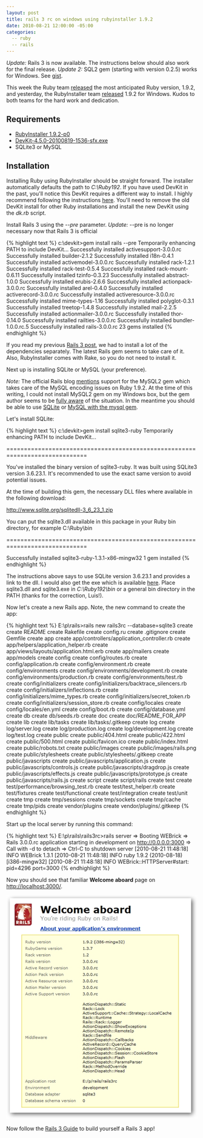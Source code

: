 ```yaml
---
layout: post
title: rails 3 rc on windows using rubyinstaller 1.9.2
date: 2010-08-21 12:00:00 -05:00
categories:
  -- ruby
  -- rails
---
```


*Update:* Rails 3 is now available.  The instructions below should also work for the final release.
*Update 2:* SQL2 gem (starting with version 0.2.5) works for Windows.  See [gist](http://gist.github.com/635442).

This week the Ruby team [released](http://blade.nagaokaut.ac.jp/cgi-bin/scat.rb/ruby/ruby-talk/367983) the most anticipated Ruby version, 1.9.2, and yesterday, the RubyInstaller team [released](http://groups.google.com/group/rubyinstaller/browse_thread/thread/67902a04f12cc726#) 1.9.2 for Windows.  Kudos to both teams for the hard work and dedication.

## Requirements

* [RubyInstaller 1.9.2-p0](http://rubyforge.org/frs/download.php/72170/rubyinstaller-1.9.2-p0.exe) 
* [DevKit-4.5.0-20100819-1536-sfx.exe](http://github.com/downloads/oneclick/rubyinstaller/DevKit-4.5.0-20100819-1536-sfx.exe)
* SQLite3 or MySQL

## Installation

Installing Ruby using RubyInstaller should be straight forward.  The installer automatically defaults the path to *C:\Ruby192*.  If you have used DevKit in the past, you'll notice this DevKit requires a different way to install.  I highly recommend following the instructions [here](http://wiki.github.com/oneclick/rubyinstaller/development-kit).  You'll need to remove the old DevKit install for other Ruby installations and install the new DevKit using the *dk.rb* script.

Install Rails 3 using the *--pre* parameter.  *Update:* --pre is no longer necessary now that Rails 3 is official

{% highlight text %}
c:\devkit>gem install rails --pre
Temporarily enhancing PATH to include DevKit...
Successfully installed activesupport-3.0.0.rc
Successfully installed builder-2.1.2
Successfully installed i18n-0.4.1
Successfully installed activemodel-3.0.0.rc
Successfully installed rack-1.2.1
Successfully installed rack-test-0.5.4
Successfully installed rack-mount-0.6.11
Successfully installed tzinfo-0.3.23
Successfully installed abstract-1.0.0
Successfully installed erubis-2.6.6
Successfully installed actionpack-3.0.0.rc
Successfully installed arel-0.4.0
Successfully installed activerecord-3.0.0.rc
Successfully installed activeresource-3.0.0.rc
Successfully installed mime-types-1.16
Successfully installed polyglot-0.3.1
Successfully installed treetop-1.4.8
Successfully installed mail-2.2.5
Successfully installed actionmailer-3.0.0.rc
Successfully installed thor-0.14.0
Successfully installed railties-3.0.0.rc
Successfully installed bundler-1.0.0.rc.5
Successfully installed rails-3.0.0.rc
23 gems installed
{% endhighlight %}

If you read my previous [Rails 3 post](http://skim.la/2010/02/07/rails-3-beta-on-windows-using-rubyinstaller-187-rc2/), we had to install a lot of the dependencies separately.  The latest Rails gem seems to take care of it.  Also, RubyInstaller comes with Rake, so you do not need to install it.

Next up is installing SQLite or MySQL (your preference).

*Note:* The official Rails blog [mentions](http://weblog.rubyonrails.org/2010/7/26/rails-3-0-release-candidate) support for the MySQL2 gem which takes care of the MySQL encoding issues on Ruby 1.9.2.  At the time of this writing, I could not install MySQL2 gem on my Windows box, but the gem author seems to be [fully aware](http://github.com/brianmario/mysql2/issues#issue/8) of the situation.  In the meantime you should be able to use [SQLite](http://blog.mmediasys.com/2009/07/06/getting-started-with-rails-and-sqlite3/) or [MySQL with the mysql gem](http://blog.mmediasys.com/2009/07/06/getting-started-with-rails-and-mysql/).

Let's install SQLite:

{% highlight text %}
c:\devkit>gem install sqlite3-ruby
Temporarily enhancing PATH to include DevKit...

=============================================================================

  You've installed the binary version of sqlite3-ruby.
  It was built using SQLite3 version 3.6.23.1.
  It's recommended to use the exact same version to avoid potential issues.

  At the time of building this gem, the necessary DLL files where available
  in the following download:

  http://www.sqlite.org/sqlitedll-3_6_23_1.zip

  You can put the sqlite3.dll available in this package in your Ruby bin
  directory, for example C:\Ruby\bin

=============================================================================

Successfully installed sqlite3-ruby-1.3.1-x86-mingw32
1 gem installed
{% endhighlight %}

The instructions above says to use SQLite version 3.6.23.1 and provides a link to the dll.  I would also get the exe which is available [here](http://www.sqlite.org/sqlite-3_6_23_1.zip).  Place sqlite3.dll and sqlite3.exe in *C:\Ruby192\bin* or a general bin directory in the PATH (thanks for the correction, Luis!).

Now let's create a new Rails app.  Note, the new command to create the app:

{% highlight text %}
E:\p\rails>rails new rails3rc --database=sqlite3
      create
      create  README
      create  Rakefile
      create  config.ru
      create  .gitignore
      create  Gemfile
      create  app
      create  app/controllers/application_controller.rb
      create  app/helpers/application_helper.rb
      create  app/views/layouts/application.html.erb
      create  app/mailers
      create  app/models
      create  config
      create  config/routes.rb
      create  config/application.rb
      create  config/environment.rb
      create  config/environments
      create  config/environments/development.rb
      create  config/environments/production.rb
      create  config/environments/test.rb
      create  config/initializers
      create  config/initializers/backtrace_silencers.rb
      create  config/initializers/inflections.rb
      create  config/initializers/mime_types.rb
      create  config/initializers/secret_token.rb
      create  config/initializers/session_store.rb
      create  config/locales
      create  config/locales/en.yml
      create  config/boot.rb
      create  config/database.yml
      create  db
      create  db/seeds.rb
      create  doc
      create  doc/README_FOR_APP
      create  lib
      create  lib/tasks
      create  lib/tasks/.gitkeep
      create  log
      create  log/server.log
      create  log/production.log
      create  log/development.log
      create  log/test.log
      create  public
      create  public/404.html
      create  public/422.html
      create  public/500.html
      create  public/favicon.ico
      create  public/index.html
      create  public/robots.txt
      create  public/images
      create  public/images/rails.png
      create  public/stylesheets
      create  public/stylesheets/.gitkeep
      create  public/javascripts
      create  public/javascripts/application.js
      create  public/javascripts/controls.js
      create  public/javascripts/dragdrop.js
      create  public/javascripts/effects.js
      create  public/javascripts/prototype.js
      create  public/javascripts/rails.js
      create  script
      create  script/rails
      create  test
      create  test/performance/browsing_test.rb
      create  test/test_helper.rb
      create  test/fixtures
      create  test/functional
      create  test/integration
      create  test/unit
      create  tmp
      create  tmp/sessions
      create  tmp/sockets
      create  tmp/cache
      create  tmp/pids
      create  vendor/plugins
      create  vendor/plugins/.gitkeep
{% endhighlight %}

Start up the local server by running this command:

{% highlight text %}
E:\p\rails\rails3rc>rails server
=> Booting WEBrick
=> Rails 3.0.0.rc application starting in development on http://0.0.0.0:3000
=> Call with -d to detach
=> Ctrl-C to shutdown server
[2010-08-21 11:48:18] INFO  WEBrick 1.3.1
[2010-08-21 11:48:18] INFO  ruby 1.9.2 (2010-08-18) [i386-mingw32]
[2010-08-21 11:48:18] INFO  WEBrick::HTTPServer#start: pid=4296 port=3000
{% endhighlight %}

Now you should see that familiar **Welcome aboard** page on [http://localhost:3000/](http://localhost:3000/).

![Rails 3 RC](/images/rails3rc.jpg)

Now follow the [Rails 3 Guide](http://edgeguides.rubyonrails.org/) to build yourself a Rails 3 app!
